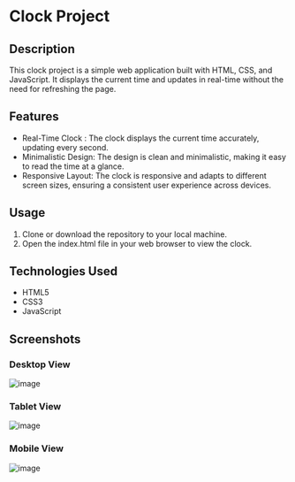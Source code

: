 # Clock Project

## Description
This clock project is a simple web application built with HTML, CSS, and JavaScript. It displays the current time and updates in real-time without the need for refreshing the page.

## Features
- Real-Time Clock : The clock displays the current time accurately, updating every second.
- Minimalistic Design: The design is clean and minimalistic, making it easy to read the time at a glance.
- Responsive Layout: The clock is responsive and adapts to different screen sizes, ensuring a consistent user experience across devices.


## Usage
1. Clone or download the repository to your local machine.
2. Open the index.html file in your web browser to view the clock.

## Technologies Used
- HTML5
- CSS3
- JavaScript

## Screenshots

### Desktop View
![image](https://github.com/gandharvajha/Clock/assets/107179374/f5ed9285-4906-4bfd-ac5d-87c58e1c4508)


### Tablet View
![image](https://github.com/gandharvajha/Clock/assets/107179374/e2480ec0-2702-419e-81bf-c81294ea25c3)


### Mobile View
![image](https://github.com/gandharvajha/Clock/assets/107179374/7425958b-b68c-4216-add2-271db2782c2a)





